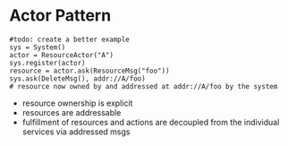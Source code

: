 # Actor Pattern
```
#todo: create a better example
sys = System()
actor = ResourceActor("A")
sys.register(actor)
resource = actor.ask(ResourceMsg("foo"))
sys.ask(DeleteMsg(), addr://A/foo)
# resource now owned by and addressed at addr://A/foo by the system
```

- resource ownership is explicit
- resources are addressable
- fulfillment of resources and actions are decoupled from the individual services via addressed msgs